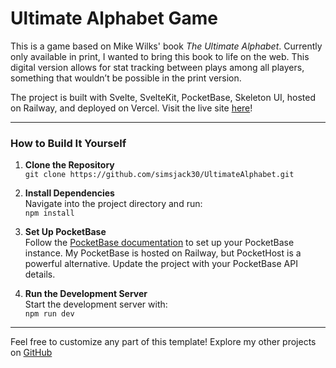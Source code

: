 # Ultimate Alphabet Game

This is a game based on Mike Wilks' book *The Ultimate Alphabet*. Currently only available in print, I wanted to bring this book to life on the web. This digital version allows for stat tracking between plays among all players, something that wouldn’t be possible in the print version.

The project is built with Svelte, SvelteKit, PocketBase, Skeleton UI, hosted on Railway, and deployed on Vercel.
Visit the live site [here](https://ultimate-alphabet.vercel.app/)!

---
### How to Build It Yourself

1. **Clone the Repository**  
   `git clone https://github.com/simsjack30/UltimateAlphabet.git`

2. **Install Dependencies**  
   Navigate into the project directory and run:  
   `npm install`

3. **Set Up PocketBase**  
   Follow the [PocketBase documentation](https://pocketbase.io/docs/) to set up your PocketBase instance. My PocketBase is hosted on Railway, but PocketHost is a powerful alternative. Update the project with your PocketBase API details.

4. **Run the Development Server**  
   Start the development server with:  
   `npm run dev`

---
Feel free to customize any part of this template!
Explore my other projects on [GitHub](https://github.com/simsjack30)
